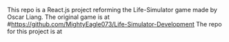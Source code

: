 This repo is a React.js project reforming the Life-Simulator game made by Oscar Liang.
The original game is at #https://github.com/MightyEagle073/Life-Simulator-Development
The repo for this project is at
